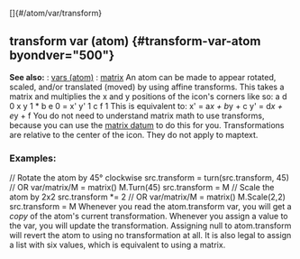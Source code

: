 []{#/atom/var/transform}
## transform var (atom) {#transform-var-atom byondver="500"}
**See also:**
:   [vars (atom)](#/atom/var)
:   [matrix](#/matrix)
An atom can be made to appear rotated, scaled, and/or translated (moved)
by using affine transforms. This takes a matrix and multiplies the x and
y positions of the icon\'s corners like so:
              a d 0
    x y 1  *  b e 0  =  x' y' 1
              c f 1
This is equivalent to:
    x' = a*x + b*y + c
    y' = d*x + e*y + f
You do not need to understand matrix math to use transforms, because you
can use the [matrix datum](#/matrix) to do this for you.
Transformations are relative to the center of the icon. They do not
apply to maptext.
### Examples:
// Rotate the atom by 45° clockwise src.transform = turn(src.transform,
45) // OR var/matrix/M = matrix() M.Turn(45) src.transform = M // Scale
the atom by 2x2 src.transform \*= 2 // OR var/matrix/M = matrix()
M.Scale(2,2) src.transform = M
Whenever you read the atom.transform var, you will get a *copy* of the
atom\'s current transformation. Whenever you assign a value to the var,
you will update the transformation.
Assigning null to atom.transform will revert the atom to using no
transformation at all. It is also legal to assign a list with six
values, which is equivalent to using a matrix.